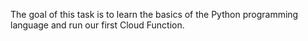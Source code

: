The goal of this task is to learn the basics of the Python programming language and run our first Cloud Function. 
